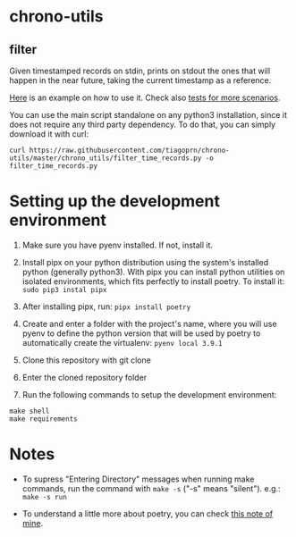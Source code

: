 # chrono-utils

## filter

Given timestamped records on stdin, prints on stdout the ones that will happen in the near future, taking the current timestamp as a reference.

[Here](https://github.com/tiagoprn/chrono-utils/blob/88f7df6cd61df7a2afd3f7932acde41c95e95001/Makefile#L49) is an example on how to use it. Check also [tests for more scenarios](https://github.com/tiagoprn/chrono-utils/blob/master/chrono_utils/tests/test_filter_time_records.py).

You can use the main script standalone on any python3 installation, since it does not require any third party dependency. To do that, you can simply download it with curl:

```
curl https://raw.githubusercontent.com/tiagoprn/chrono-utils/master/chrono_utils/filter_time_records.py -o filter_time_records.py
```

# Setting up the development environment

1. Make sure you have pyenv installed. If not, install it.

2. Install pipx on your python distribution using the system's installed python (generally python3). With pipx you can install python utilities on isolated environments, which fits perfectly to install poetry. To install it: `sudo pip3 instal pipx`

3. After installing pipx, run: `pipx install poetry`

4. Create and enter a folder with the project's name, where you will use pyenv to define the python version that will be used by poetry to automatically create the virtualenv: `pyenv local 3.9.1`

5. Clone this repository with git clone

6. Enter the cloned repository folder

7. Run the following commands to setup the development environment:

```
make shell
make requirements
```

# Notes

- To supress "Entering Directory" messages when running make commands, run the command with `make -s` ("-s" means "silent"). e.g.: `make -s run`

- To understand a little more about poetry, you can check [this note of mine](https://tiagopr.nl/posts/published/using-poetry-for-dependencies-on-python-projects/).

